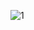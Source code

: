 <!-- ![1](https://cdn9-banquan.ituchong.com/weili/smh/1055563280598827268.webp) -->
<!-- ![1](https://img9.doubanio.com/view/photo/l/public/p2828679846.webp) -->
![1](https://img9.doubanio.com/view/photo/l/public/p2718427645.webp)

<!-- ### Hi there, I'm Cherry! 👋  --
[![Cherry's github stats](https://github-readme-stats.vercel.app/api?username=zrtch&theme=vue&show_icons=true)](https://github.com/anuraghazra/github-readme-stats)

11
**zrtch/zrtch** is a ✨ _special_ ✨ repository because its `README.md` (this file) appears on your GitHub profil123e.

<!-- Here are some ideas to get you started:

- 🔭 I’m currently working on ...
- 🌱 I’m currently learning ...
- 👯 I’m looking to collaborate on ...
- 🤔 I’m looking for help with ...
- 💬 Ask me about ...
- 📫 How to reach me: ...
- 😄 Pronouns: ...
- ⚡ Fun fact: ... -->

